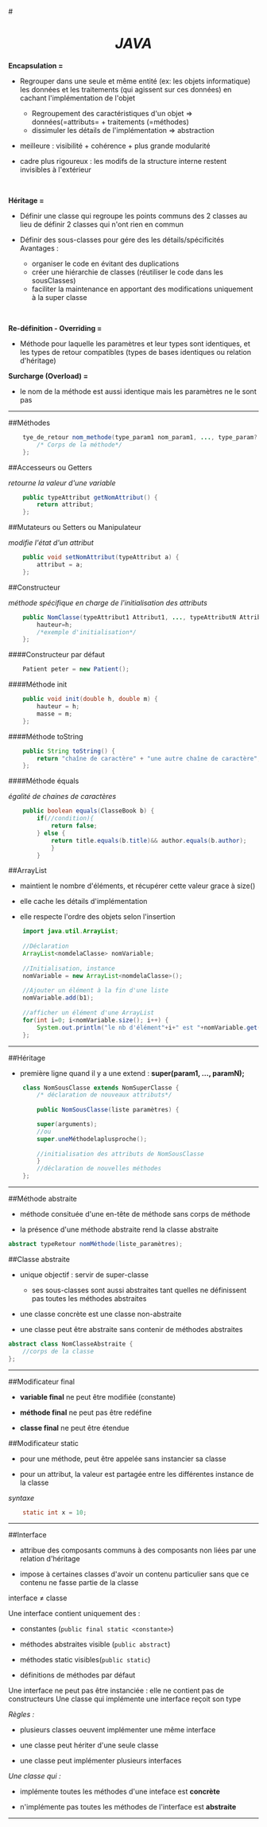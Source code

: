 <meta charset="utf-8">
<!--<html style="font-size:18px;">-->

#_<center><h1>JAVA</h1></center>_

**Encapsulation  =**

* Regrouper dans une seule et même entité (ex: les objets informatique) les données et les traitements (qui agissent sur ces données) en cachant l'implémentation de l'objet
	* Regroupement des caractéristiques d'un objet
	=> données(=attributs= + traitements (=méthodes)
	* dissimuler les détails de l'implémentation
	=> abstraction

* meilleure : visibilité + cohérence + plus grande modularité

* cadre plus rigoureux : les modifs de la structure interne restent invisibles à l'extérieur

<br/>

**Héritage =**

* Définir une classe qui regroupe les points communs des 2 classes au lieu de définir 2 classes qui n'ont rien en commun

* Définir des sous-classes pour gére des les détails/spécificités
	Avantages :
	* organiser le code en évitant des duplications
	* créer une hiérarchie de classes (réutiliser le code dans les sousClasses)
	* faciliter la maintenance en apportant des modifications uniquement à la super classe

<br/>

**Re-définition - Overriding =**

* Méthode pour laquelle les paramètres et leur types sont identiques, et les types de retour compatibles (types de bases identiques ou relation d'héritage)

**Surcharge (Overload) =**

* le nom de la méthode est aussi identique mais les paramètres ne le sont pas

***

##Méthodes

```java
	tye_de_retour nom_methode(type_param1 nom_param1, ..., type_param? nom_paramN) {
		/* Corps de la méthode*/
	};
```
	
##Accesseurs ou Getters

*retourne la valeur d'une variable*

```java
	public typeAttribut getNomAttribut() {
		return attribut;
	};
```

##Mutateurs ou Setters ou Manipulateur

*modifie l'état d'un attribut*

```java
	public void setNomAttribut(typeAttribut a) {
		attribut = a;
	};
```

##Constructeur

*méthode spécifique en charge de l'initialisation des attributs*

```java
	public NomClasse(typeAttribut1 Attribut1, ..., typeAttributN AttributN) {
		hauteur=h;
		/*exemple d'initialisation*/
	};
```

####Constructeur par défaut

```java
	Patient peter = new Patient();
```
	
####Méthode init

```java
	public void init(double h, double m) {
		hauteur = h;
		masse = m;
	};
```

####Méthode toString

```java
	public String toString() {
		return "chaîne de caractère" + "une autre chaîne de caractère";
	};
```

####Méthode équals

*égalité de chaines de caractères*

```java	
	public boolean equals(ClasseBook b) {
		if(//condition){
			return false;
		} else {
			return title.equals(b.title)&& author.equals(b.author);
			}
		}
```

##ArrayList

* maintient le nombre d'éléments, et récupérer cette valeur grace à size()

* elle cache les détails d'implémentation

* elle respecte l'ordre des objets selon l'insertion

```java
	import java.util.ArrayList;
	
	//Déclaration
	ArrayList<nomdelaClasse> nomVariable;
	
	//Initialisation, instance
	nomVariable = new ArrayList<nomdelaClasse>();
	
	//Ajouter un élément à la fin d'une liste
	nomVariable.add(b1);
	
	//afficher un élément d'une ArrayList
	for(int i=0; i<nomVariable.size(); i++) {
		System.out.println("le nb d'élément"+i+" est "+nomVariable.get(i).toString());
	};
```

***

##Héritage

* première ligne quand il y a une extend : **super(param1, ..., paramN);**

```java
	class NomSousClasse extends NomSuperClasse {
		/* déclaration de nouveaux attributs*/
		
		public NomSousClasse(liste paramètres) {

		super(arguments);
		//ou
		super.uneMéthodelaplusproche();		
		
		//initialisation des attributs de NomSousClasse
		}
		//déclaration de nouvelles méthodes
	};
```

***

##Méthode abstraite

* méthode consituée d'une en-tête de méthode sans corps de méthode

* la présence d'une méthode abstraite rend la classe abstraite

```java
abstract typeRetour nomMéthode(liste_paramètres);
```

##Classe abstraite

* unique objectif : servir de super-classe
	* ses sous-classes sont aussi abstraites tant quelles ne définissent pas toutes les méthodes abstraites

* une classe concrète est une classe non-abstraite

* une classe peut être abstraite sans contenir de méthodes abstraites

```java
abstract class NomClasseAbstraite {
	//corps de la classe
};
```

***

##Modificateur final

* **variable final** ne peut être modifiée (constante)

* **méthode final** ne peut pas être redéfine

* **classe final** ne peut être étendue

##Modificateur static

* pour une méthode, peut être appelée sans instancier sa classe

* pour un attribut, la valeur est partagée entre les différentes instance de la classe

*syntaxe*

```java
	static int x = 10;
```

***

##Interface

* attribue des composants communs à des composants non liées par une relation d'héritage

* impose à certaines classes d'avoir un contenu particulier sans que ce contenu ne fasse partie de la classe

interface &ne; 	classe

Une interface contient uniquement des :

* constantes (`public final static <constante>`)

* méthodes abstraites visible (`public abstract`)

* méthodes static visibles(`public static`)

* définitions de méthodes par défaut

Une interface ne peut pas être instanciée : elle ne contient pas de constructeurs
Une classe qui implémente une interface reçoit son type

*Règles :*

* plusieurs classes oeuvent implémenter une même interface

* une classe peut hériter d'une seule classe

* une classe peut implémenter plusieurs interfaces

*Une classe qui :*

* implémente toutes les méthodes d'une inteface est **concrète** 

* n'implémente pas toutes les méthodes de l'interface est **abstraite**

***

<!--</html>-->
